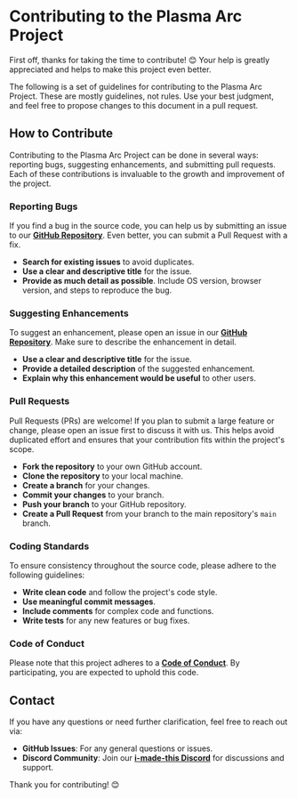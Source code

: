# Contributing to the Plasma Arc Project

First off, thanks for taking the time to contribute! 😊 Your help is greatly appreciated and helps to make this project even better.

The following is a set of guidelines for contributing to the Plasma Arc Project. These are mostly guidelines, not rules. Use your best judgment, and feel free to propose changes to this document in a pull request.

## How to Contribute

Contributing to the Plasma Arc Project can be done in several ways: reporting bugs, suggesting enhancements, and submitting pull requests. Each of these contributions is invaluable to the growth and improvement of the project.

### Reporting Bugs

If you find a bug in the source code, you can help us by submitting an issue to our [**GitHub Repository**](https://github.com/p3nGu1nZz/plasma-arc/issues). Even better, you can submit a Pull Request with a fix.

- **Search for existing issues** to avoid duplicates.
- **Use a clear and descriptive title** for the issue.
- **Provide as much detail as possible**. Include OS version, browser version, and steps to reproduce the bug.

### Suggesting Enhancements

To suggest an enhancement, please open an issue in our [**GitHub Repository**](https://github.com/p3nGu1nZz/plasma-arc/issues). Make sure to describe the enhancement in detail.

- **Use a clear and descriptive title** for the issue.
- **Provide a detailed description** of the suggested enhancement.
- **Explain why this enhancement would be useful** to other users.

### Pull Requests

Pull Requests (PRs) are welcome! If you plan to submit a large feature or change, please open an issue first to discuss it with us. This helps avoid duplicated effort and ensures that your contribution fits within the project's scope.

- **Fork the repository** to your own GitHub account.
- **Clone the repository** to your local machine.
- **Create a branch** for your changes.
- **Commit your changes** to your branch.
- **Push your branch** to your GitHub repository.
- **Create a Pull Request** from your branch to the main repository's `main` branch.

### Coding Standards

To ensure consistency throughout the source code, please adhere to the following guidelines:

- **Write clean code** and follow the project's code style.
- **Use meaningful commit messages**.
- **Include comments** for complex code and functions.
- **Write tests** for any new features or bug fixes.

### Code of Conduct

Please note that this project adheres to a [**Code of Conduct**](CODE_OF_CONDUCT.md). By participating, you are expected to uphold this code.

## Contact

If you have any questions or need further clarification, feel free to reach out via:

- **GitHub Issues**: For any general questions or issues.
- **Discord Community**: Join our [**i-made-this Discord**](https://discord.gg/Cm8MWryJMC) for discussions and support.

Thank you for contributing! 😊
